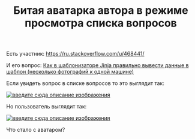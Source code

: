 ﻿---
title: "Битая аватарка автора в режиме просмотра списка вопросов"
se.owner.user_id: 507516
se.owner.display_name: "nchistov"
se.owner.link: "https://ru.meta.stackoverflow.com/users/507516/nchistov"
se.link: "https://ru.meta.stackoverflow.com/questions/12746/%d0%91%d0%b8%d1%82%d0%b0%d1%8f-%d0%b0%d0%b2%d0%b0%d1%82%d0%b0%d1%80%d0%ba%d0%b0-%d0%b0%d0%b2%d1%82%d0%be%d1%80%d0%b0-%d0%b2-%d1%80%d0%b5%d0%b6%d0%b8%d0%bc%d0%b5-%d0%bf%d1%80%d0%be%d1%81%d0%bc%d0%be%d1%82%d1%80%d0%b0-%d1%81%d0%bf%d0%b8%d1%81%d0%ba%d0%b0-%d0%b2%d0%be%d0%bf%d1%80%d0%be%d1%81%d0%be%d0%b2"
se.question_id: 12746
se.post_type: question
---
<p>Есть участник: <a href="https://ru.stackoverflow.com/u/468441/">https://ru.stackoverflow.com/u/468441/</a></p>
<p>И его вопрос: <a href="https://ru.stackoverflow.com/q/1521328/">Как в шаблонизаторе Jinja правильно вывести данные в шаблон (несколько фотографий к одной машине)</a></p>
<p>Если увидеть вопрос в списке вопросов то это выглядит так:</p>
<p><a href="https://i.stack.imgur.com/GfThb.png" rel="nofollow noreferrer"><img src="https://i.stack.imgur.com/GfThb.png" alt="введите сюда описание изображения" /></a></p>
<p>Но пользователь выглядит так:</p>
<p><a href="https://i.stack.imgur.com/6zwAK.png" rel="nofollow noreferrer"><img src="https://i.stack.imgur.com/6zwAK.png" alt="введите сюда описание изображения" /></a></p>
<p>Что стало с аватаром?</p>
